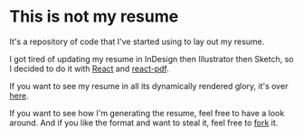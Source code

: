 # This is not my resume

It's a repository of code that I've started using to lay out my resume.

I got tired of updating my resume in InDesign then Illustrator then Sketch, so I decided to do it with [React](https://reactjs.org/) and [react-pdf](https://react-pdf.org/).

If you want to see my resume in all its dynamically rendered glory, it's over [here](https://paulmandel-resume.web.app/).

If you want to see how I'm generating the resume, feel free to have a look around. And if you like the format and want to steal it, feel free to [fork](https://github.com/paulmand3l/resume/fork) it.
